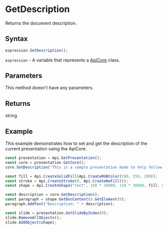 # GetDescription

Returns the document description.

## Syntax

```javascript
expression.GetDescription();
```

`expression` - A variable that represents a [ApiCore](../ApiCore.md) class.

## Parameters

This method doesn't have any parameters.

## Returns

string

## Example

This example demonstrates how to set and get the description of the current presentation using the ApiCore.

```javascript editor-pptx
const presentation = Api.GetPresentation();
const core = presentation.GetCore();
core.SetDescription("This is a sample presentation made to help fellow users understand how to use the ApiCore methods.");

const fill = Api.CreateSolidFill(Api.CreateRGBColor(100, 150, 200));
const stroke = Api.CreateStroke(0, Api.CreateNoFill());
const shape = Api.CreateShape("rect", 150 * 36000, 150 * 36000, fill, stroke);

const description = core.GetDescription();
const paragraph = shape.GetDocContent().GetElement(0);
paragraph.AddText("Description: " + description);

const slide = presentation.GetSlideByIndex(0);
slide.RemoveAllObjects();
slide.AddObject(shape);

```
